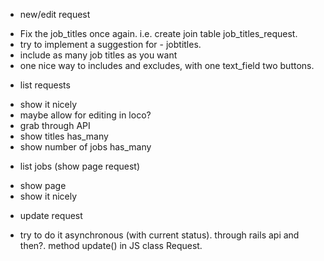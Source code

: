 * new/edit request
- Fix the job_titles once again. i.e. create join table job_titles_request.
- try to implement a suggestion for - jobtitles.
- include as many job titles as you want
- one nice way to includes and excludes, with one text_field two buttons.

* list requests
- show it nicely
- maybe allow for editing in loco?
- grab through API
- show titles has_many
- show number of jobs has_many

* list jobs (show page request)
- show page
- show it nicely

* update request
- try to do it asynchronous (with current status). through rails api and then?. method update() in JS class Request.



